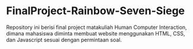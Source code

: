 # FinalProject-Rainbow-Seven-Siege
Repository ini berisi final project matakuliah Human Computer Interaction, dimana mahasiswa diminta membuat website menggunakan HTML, CSS, dan Javascript sesuai dengan permintaan soal.
